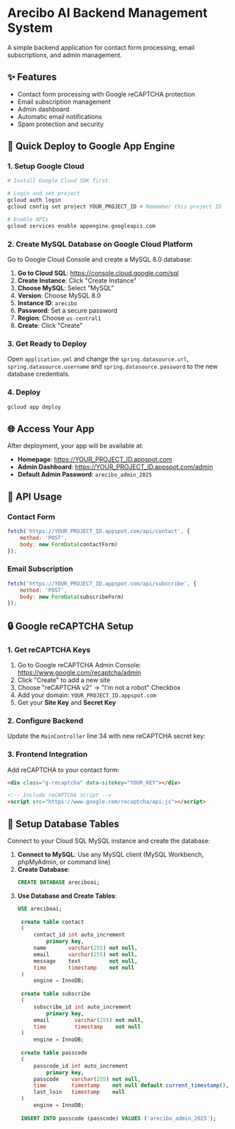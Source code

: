 # Arecibo AI Backend Management System

A simple backend application for contact form processing, email subscriptions, and admin management.

## ✨ Features
- Contact form processing with Google reCAPTCHA protection
- Email subscription management  
- Admin dashboard
- Automatic email notifications
- Spam protection and security

## 🚀 Quick Deploy to Google App Engine

### 1. Setup Google Cloud
```bash
# Install Google Cloud SDK first

# Login and set project
gcloud auth login
gcloud config set project YOUR_PROJECT_ID # Remember this project ID

# Enable APIs
gcloud services enable appengine.googleapis.com
```

### 2. Create MySQL Database on Google Cloud Platform
Go to Google Cloud Console and create a MySQL 8.0 database:

1. **Go to Cloud SQL**: https://console.cloud.google.com/sql
2. **Create Instance**: Click "Create Instance"
3. **Choose MySQL**: Select "MySQL"
4. **Version**: Choose MySQL 8.0
5. **Instance ID**: `arecibo`
6. **Password**: Set a secure password
7. **Region**: Choose `us-central1`
8. **Create**: Click "Create"

### 3. Get Ready to Deploy
Open `application.yml` and change the `spring.datasource.url`, `spring.datasource.username` and `spring.datasource.password` to the new database credentials.

### 4. Deploy
```bash
gcloud app deploy
```

## 🌐 Access Your App

After deployment, your app will be available at:
- **Homepage**: https://YOUR_PROJECT_ID.appspot.com
- **Admin Dashboard**: https://YOUR_PROJECT_ID.appspot.com/admin
- **Default Admin Password**: `arecibo_admin_2025`

## 📱 API Usage

### Contact Form
```javascript
fetch('https://YOUR_PROJECT_ID.appspot.com/api/contact', {
    method: 'POST',
    body: new FormData(contactForm)
});
```

### Email Subscription
```javascript
fetch('https://YOUR_PROJECT_ID.appspot.com/api/subscribe', {
    method: 'POST', 
    body: new FormData(subscribeForm)
});
```

## 🔒 Google reCAPTCHA Setup

### 1. Get reCAPTCHA Keys
1. Go to Google reCAPTCHA Admin Console: https://www.google.com/recaptcha/admin
2. Click "Create" to add a new site
3. Choose "reCAPTCHA v2" → "I'm not a robot" Checkbox
4. Add your domain: `YOUR_PROJECT_ID.appspot.com`
5. Get your **Site Key** and **Secret Key**

### 2. Configure Backend
Update the `MainController` line 34 with new reCAPTCHA secret key:

### 3. Frontend Integration
Add reCAPTCHA to your contact form:
```html
<div class="g-recaptcha" data-sitekey="YOUR_KEY"></div>

<!-- Include reCAPTCHA script -->
<script src="https://www.google.com/recaptcha/api.js"></script>
```

## 🔧 Setup Database Tables

Connect to your Cloud SQL MySQL instance and create the database:

1. **Connect to MySQL**: Use any MySQL client (MySQL Workbench, phpMyAdmin, or command line)
2. **Create Database**: 
   ```sql
   CREATE DATABASE areciboai;
   ```
3. **Use Database and Create Tables**:
   ```sql
   USE areciboai;
    
    create table contact
    (
        contact_id int auto_increment
            primary key,
        name       varchar(255) not null,
        email      varchar(255) not null,
        message    text         not null,
        time       timestamp    not null
    )
        engine = InnoDB;
    
    create table subscribe
    (
        subscribe_id int auto_increment
            primary key,
        email        varchar(255) not null,
        time         timestamp    not null
    )
        engine = InnoDB;
    
    create table passcode
    (
        passcode_id int auto_increment
            primary key,
        passcode    varchar(255) not null,
        time        timestamp    not null default current_timestamp(),
        last_loin   timestamp    null
    )
        engine = InnoDB;
    
    INSERT INTO passcode (passcode) VALUES ('arecibo_admin_2025');
    ```

